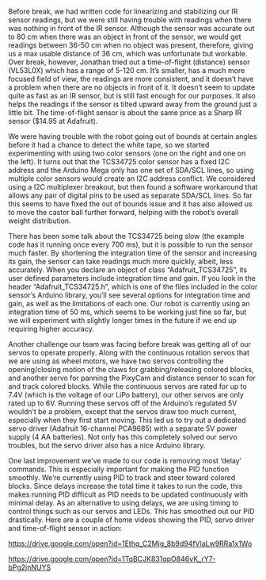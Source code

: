 Before break, we had written code for linearizing and stabilizing our IR sensor readings, but we were still having trouble with readings when there was nothing in front of the IR sensor. Although the sensor was accurate out to 80 cm when there was an object in front of the sensor, we would get readings between 36-50 cm when no object was present, therefore, giving us a max usable distance of 36 cm, which was unfortunate but workable. Over break, however, Jonathan tried out a time-of-flight (distance) sensor (VL53L0X) which has a range of 5-120 cm. It’s smaller, has a much more focused field of view, the readings are more consistent, and it doesn’t have a problem when there are no objects in front of it. It doesn’t seem to update quite as fast as an IR sensor, but is still fast enough for our purposes. It also helps the readings if the sensor is tilted upward away from the ground just a little bit. The time-of-flight sensor is about the same price as a Sharp IR sensor ($14.95 at Adafruit).   

We were having trouble with the robot going out of bounds at certain angles before it had a chance to detect the white tape, so we started experimenting with using two color sensors (one on the right and one on the left). It turns out that the TCS34725 color sensor has a fixed I2C address and the Arduino Mega only has one set of SDA/SCL lines, so using multiple color sensors would create an I2C address conflict. We considered using a I2C multiplexer breakout, but then found a software workaround that allows any pair of digital pins to be used as separate SDA/SCL lines. So far this seems to have fixed the out of bounds issue and it has also allowed us to move the castor ball further forward, helping with the robot’s overall weight distribution.

There has been some talk about the TCS34725 being slow (the example code has it running once every 700 ms), but it is possible to run the sensor much faster. By shortening the integration time of the sensor and increasing its gain, the sensor can take readings much more quickly, albeit, less accurately. When you declare an object of class “Adafruit_TCS34725”, its user defined parameters include integration time and gain. If you look in the header “Adafruit_TCS34725.h”, which is one of the files included in the color sensor’s Arduino library, you’ll see several options for integration time and gain, as well as the limitations of each one. Our robot is currently using an integration time of 50 ms, which seems to be working just fine so far, but we will experiment with slightly longer times in the future if we end up requiring higher accuracy.

Another challenge our team was facing before break was getting all of our servos to operate properly. Along with the continuous rotation servos that we are using as wheel motors, we have two servos controlling the opening/closing motion of the claws for grabbing/releasing colored blocks, and another servo for panning the PixyCam and distance sensor to scan for and track colored blocks. While the continuous servos are rated for up to 7.4V (which is the voltage of our LiPo battery), our other servos are only rated up to 6V. Running these servos off of the Arduino’s regulated 5V wouldn’t be a problem, except that the servos draw too much current, especially when they first start moving. This led us to try out a dedicated servo driver (Adafruit 16-channel PCA9685) with a separate 5V power supply (4 AA batteries). Not only has this completely solved our servo troubles, but the servo driver also has a nice Arduino library.

One last improvement we’ve made to our code is removing most ‘delay’ commands. This is especially important for making the PID function smoothly. We’re currently using PID to track and steer toward colored blocks. Since delays increase the total time it takes to run the code, this makes running PID difficult as PID needs to be updated continuously with minimal delay. As an alternative to using delays, we are using timing to control things such as our servos and LEDs. This has smoothed out our PID drastically. Here are a couple of home videos showing the PID, servo driver and time-of-flight sensor in action:

https://drive.google.com/open?id=1Ethq_C2Mjg_8b9d94fVlaLw9RRa1x1Wo

https://drive.google.com/open?id=1TqBCJK831qpO846vK_rY7-bPg2jnNUYS
 

